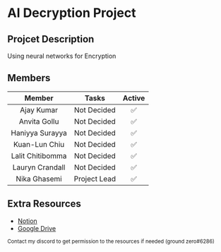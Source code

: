 # AI Decryption Project

## Projcet Description
Using neural networks for Encryption

## Members

| Member | Tasks | Active |
| :---: | :---: | :---: |
| Ajay Kumar | Not Decided | ✅
| Anvita Gollu | Not Decided |✅
| Haniyya Surayya | Not Decided |✅ 
| Kuan-Lun Chiu | Not Decided | ✅
| Lalit Chitibomma | Not Decided |✅
| Lauryn Crandall | Not Decided |✅
| Nika Ghasemi | Project Lead | ✅

## Extra Resources
- [Notion](https://www.notion.so/Home-ffac235305664e18870a63512b24d334)
- [Google Drive](https://drive.google.com/drive/folders/15DNhHIobs9S5rOsSpd0B5ZXzChYis3gD)

<sub>Contact my discord to get permission to the resources if needed (ground zero#6286)</sub>

